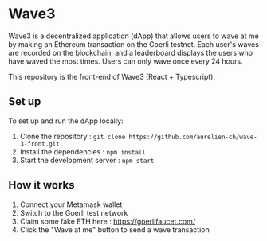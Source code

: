 # Wave3

Wave3 is a decentralized application (dApp) that allows users to wave at me by making an Ethereum transaction on the Goerli testnet. Each user's waves are recorded on the blockchain, and a leaderboard displays the users who have waved the most times. Users can only wave once every 24 hours.

This repository is the front-end of Wave3 (React + Typescript).

## Set up

To set up and run the dApp locally:

1. Clone the repository : `git clone https://github.com/aurelien-ch/wave-3-front.git`
2. Install the dependencies : `npm install`
3. Start the development server : `npm start`

## How it works

1. Connect your Metamask wallet
2. Switch to the Goerli test network
3. Claim some fake ETH here : https://goerlifaucet.com/
4. Click the "Wave at me" button to send a wave transaction
